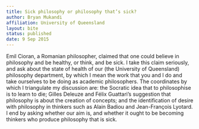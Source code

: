 ```yaml
---
title: Sick philosophy or philosophy that’s sick?
author: Bryan Mukandi
affiliation: University of Queensland
layout: bite
status: published
date: 9 Sep 2015
---
```


Emil Cioran, a Romanian philosopher, claimed that one could believe in philosophy and be healthy, or think, and be sick. I take this claim seriously, and ask about the state of health of our (the University of Queensland) philosophy department, by which I mean the work that you and I do and take ourselves to be doing as academic philosophers. The coordinates by which I triangulate my discussion are: the Socratic idea that to philosophise is to learn to die; Gilles Deleuze and Félix Guattari’s suggestion that philosophy is about the creation of concepts; and the identification of desire with philosophy in thinkers such as Alain Badiou and Jean-François Lyotard. I end by asking whether our aim is, and whether it ought to be becoming thinkers who produce philosophy that is sick.